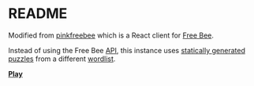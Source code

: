 # README

Modified from [pinkfreebee](https://github.com/reilly1993/pinkfreebee) which is a React client for [Free Bee](https://freebee.fun/play/).

Instead of using the Free Bee [API](https://freebee.fun/api.html), this instance uses [statically generated puzzles](https://github.com/ping/freebee-static/) from a different [wordlist](https://github.com/wordnik/wordlist).

[**Play**](https://ping.github.io/freebee/)
